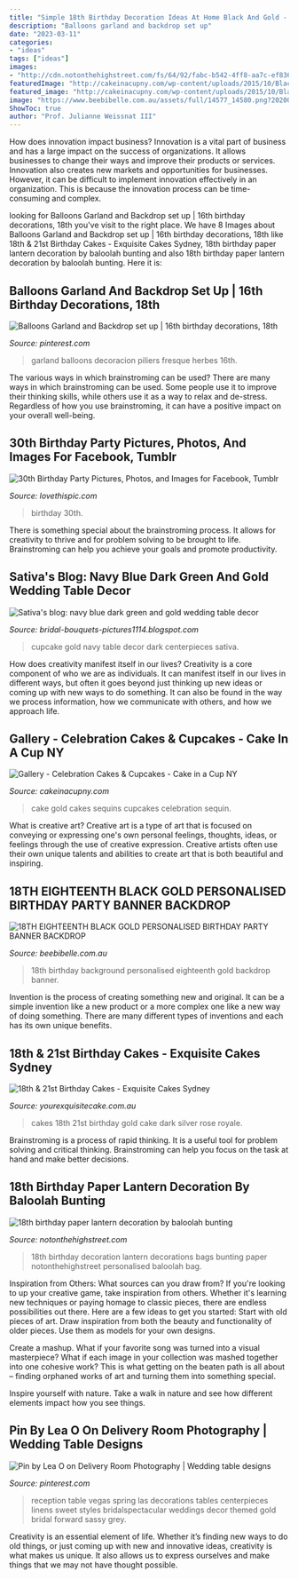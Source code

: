 ```yaml
---
title: "Simple 18th Birthday Decoration Ideas At Home Black And Gold - Cake Gold Cakes Sequins Cupcakes Celebration Sequin"
description: "Balloons garland and backdrop set up"
date: "2023-03-11"
categories:
- "ideas"
tags: ["ideas"]
images:
- "http://cdn.notonthehighstreet.com/fs/64/92/fabc-b542-4ff8-aa7c-ef8367b091ed/original_18th-birthday-lantern-decorations.jpg"
featuredImage: "http://cakeinacupny.com/wp-content/uploads/2015/10/Black-and-gold-sequin-640x802.jpg"
featured_image: "http://cakeinacupny.com/wp-content/uploads/2015/10/Black-and-gold-sequin-640x802.jpg"
image: "https://www.beebibelle.com.au/assets/full/14577_14580.png?20200624031206"
ShowToc: true
author: "Prof. Julianne Weissnat III"
---
```



How does innovation impact business?
Innovation is a vital part of business and has a large impact on the success of organizations. It allows businesses to change their ways and improve their products or services. Innovation also creates new markets and opportunities for businesses. However, it can be difficult to implement innovation effectively in an organization. This is because the innovation process can be time-consuming and complex.

	

		
looking for Balloons Garland and Backdrop set up | 16th birthday decorations, 18th you've visit to the right place. We have 8 Images about Balloons Garland and Backdrop set up | 16th birthday decorations, 18th like 18th &amp; 21st Birthday Cakes - Exquisite Cakes Sydney, 18th birthday paper lantern decoration by baloolah bunting and also 18th birthday paper lantern decoration by baloolah bunting. Here it is:
		
    
## Balloons Garland And Backdrop Set Up | 16th Birthday Decorations, 18th

<img loading=lazy src="https://i.pinimg.com/736x/2b/cb/08/2bcb08eb18e70608f7a7119c2519361b.jpg" onerror="this.onerror=null;this.src='https://tse2.mm.bing.net/th?id=OIP.geWISt4xWc_iKNog4bA-TwHaJ3&amp;pid=15.1';" alt="Balloons Garland and Backdrop set up | 16th birthday decorations, 18th">

_Source: pinterest.com_

>garland balloons decoracion piliers fresque herbes 16th. 

	

The various ways in which brainstroming can be used?
There are many ways in which brainstroming can be used. Some people use it to improve their thinking skills, while others use it as a way to relax and de-stress. Regardless of how you use brainstroming, it can have a positive impact on your overall well-being.

    
## 30th Birthday Party Pictures, Photos, And Images For Facebook, Tumblr

<img loading=lazy src="http://www.lovethispic.com/uploaded_images/309226-30th-Birthday-Party.jpg" onerror="this.onerror=null;this.src='https://tse1.mm.bing.net/th?id=OIP.r2HjqpI3FBfZ1bY8MTF1sgHaIQ&amp;pid=15.1';" alt="30th Birthday Party Pictures, Photos, and Images for Facebook, Tumblr">

_Source: lovethispic.com_

>birthday 30th. 

	

There is something special about the brainstroming process. It allows for creativity to thrive and for problem solving to be brought to life. Brainstroming can help you achieve your goals and promote productivity.

    
## Sativa&#039;s Blog: Navy Blue Dark Green And Gold Wedding Table Decor

<img loading=lazy src="https://lh3.googleusercontent.com/-SPu0vhXg9DI/TvLtiJ2J-tI/AAAAAAAAAgw/LGiVJuqEytw/s1600/Black_and_Red_Wedding_Cupcake_wedding_cupcake.jpg" onerror="this.onerror=null;this.src='https://tse1.mm.bing.net/th?id=OIP.f8C2drd83ycyVZpdVTtHAgHaKZ&amp;pid=15.1';" alt="Sativa&#039;s blog: navy blue dark green and gold wedding table decor">

_Source: bridal-bouquets-pictures1114.blogspot.com_

>cupcake gold navy table decor dark centerpieces sativa. 

	

How does creativity manifest itself in our lives?
Creativity is a core component of who we are as individuals. It can manifest itself in our lives in different ways, but often it goes beyond just thinking up new ideas or coming up with new ways to do something. It can also be found in the way we process information, how we communicate with others, and how we approach life.

    
## Gallery - Celebration Cakes &amp; Cupcakes - Cake In A Cup NY

<img loading=lazy src="http://cakeinacupny.com/wp-content/uploads/2015/10/Black-and-gold-sequin-640x802.jpg" onerror="this.onerror=null;this.src='https://tse1.mm.bing.net/th?id=OIP.Dzhxh6bdyREVnLQJ-nuGlwHaJR&amp;pid=15.1';" alt="Gallery - Celebration Cakes &amp; Cupcakes - Cake in a Cup NY">

_Source: cakeinacupny.com_

>cake gold cakes sequins cupcakes celebration sequin. 

	

What is creative art?
Creative art is a type of art that is focused on conveying or expressing one's own personal feelings, thoughts, ideas, or feelings through the use of creative expression. Creative artists often use their own unique talents and abilities to create art that is both beautiful and inspiring.

    
## 18TH EIGHTEENTH BLACK GOLD PERSONALISED BIRTHDAY PARTY BANNER BACKDROP

<img loading=lazy src="https://www.beebibelle.com.au/assets/full/14577_14580.png?20200624031206" onerror="this.onerror=null;this.src='https://tse1.mm.bing.net/th?id=OIP.jhEBBgr7TqtHP-xK2_sYawHaFz&amp;pid=15.1';" alt="18TH EIGHTEENTH BLACK GOLD PERSONALISED BIRTHDAY PARTY BANNER BACKDROP">

_Source: beebibelle.com.au_

>18th birthday background personalised eighteenth gold backdrop banner. 

	

Invention is the process of creating something new and original. It can be a simple invention like a new product or a more complex one like a new way of doing something. There are many different types of inventions and each has its own unique benefits.

    
## 18th &amp; 21st Birthday Cakes - Exquisite Cakes Sydney

<img loading=lazy src="http://www.yourexquisitecake.com.au/wp-content/uploads/2015/08/Adult-ganache-cake-dark-blue-and-gold-e1519548088244.jpg" onerror="this.onerror=null;this.src='https://tse3.mm.bing.net/th?id=OIP.LvwCSaI2F4Wr0N0uICbTggHaHZ&amp;pid=15.1';" alt="18th &amp; 21st Birthday Cakes - Exquisite Cakes Sydney">

_Source: yourexquisitecake.com.au_

>cakes 18th 21st birthday gold cake dark silver rose royale. 

	

Brainstroming is a process of rapid thinking. It is a useful tool for problem solving and critical thinking. Brainstroming can help you focus on the task at hand and make better decisions.

    
## 18th Birthday Paper Lantern Decoration By Baloolah Bunting

<img loading=lazy src="http://cdn.notonthehighstreet.com/fs/64/92/fabc-b542-4ff8-aa7c-ef8367b091ed/original_18th-birthday-lantern-decorations.jpg" onerror="this.onerror=null;this.src='https://tse3.mm.bing.net/th?id=OIP.-lVhIUwyeOCtsVGqYCyciQHaHa&amp;pid=15.1';" alt="18th birthday paper lantern decoration by baloolah bunting">

_Source: notonthehighstreet.com_

>18th birthday decoration lantern decorations bags bunting paper notonthehighstreet personalised baloolah bag. 

	

Inspiration from Others: What sources can you draw from?
If you're looking to up your creative game, take inspiration from others. Whether it's learning new techniques or paying homage to classic pieces, there are endless possibilities out there. Here are a few ideas to get you started: 
Start with old pieces of art. Draw inspiration from both the beauty and functionality of older pieces. Use them as models for your own designs. 

Create a mashup. What if your favorite song was turned into a visual masterpiece? What if each image in your collection was mashed together into one cohesive work? This is what getting on the beaten path is all about – finding orphaned works of art and turning them into something special. 

Inspire yourself with nature. Take a walk in nature and see how different elements impact how you see things.

    
## Pin By Lea O On Delivery Room Photography | Wedding Table Designs

<img loading=lazy src="https://i.pinimg.com/originals/d9/f4/78/d9f478aa8aa076dcf3dbf5e57cd96668.jpg" onerror="this.onerror=null;this.src='https://tse1.mm.bing.net/th?id=OIP.IWKnZalu2vNn_269W9hehwAAAA&amp;pid=15.1';" alt="Pin by Lea O on Delivery Room Photography | Wedding table designs">

_Source: pinterest.com_

>reception table vegas spring las decorations tables centerpieces linens sweet styles bridalspectacular weddings decor themed gold bridal forward sassy grey. 

	

Creativity is an essential element of life. Whether it’s finding new ways to do old things, or just coming up with new and innovative ideas, creativity is what makes us unique. It also allows us to express ourselves and make things that we may not have thought possible.

